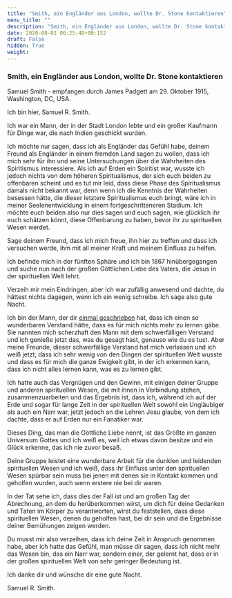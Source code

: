 ```yaml
---
title: "Smith, ein Engländer aus London, wollte Dr. Stone kontaktieren"
menu_title: ""
description: "Smith, ein Engländer aus London, wollte Dr. Stone kontaktieren"
date: 2020-08-01 06:25:48+00:152
draft: False
hidden: True
weight:
---
```

### Smith, ein Engländer aus London, wollte Dr. Stone kontaktieren

Samuel Smith - empfangen durch James Padgett am 29. Oktober 1915, Washington, DC, USA.

Ich bin hier, Samuel R. Smith.

Ich war ein Mann, der in der Stadt London lebte und ein großer Kaufmann für Dinge war, die nach Indien geschickt wurden.

Ich möchte nur sagen, dass ich als Engländer das Gefühl habe, deinem Freund als Engländer in einem fremden Land sagen zu wollen, dass ich mich sehr für ihn und seine Untersuchungen über die Wahrheiten des Spiritismus interessiere. Als ich auf Erden ein Spiritist war, wusste ich jedoch nichts von dem höheren Spiritualismus, der sich euch beiden zu offenbaren scheint und es tut mir leid, dass diese Phase des Spiritualismus damals nicht bekannt war, denn wenn ich die Kenntnis der Wahrheiten besessen hätte, die dieser letztere Spiritualismus euch bringt, wäre ich in meiner Seelenentwicklung in einem fortgeschritteneren Stadium. Ich möchte euch beiden also nur dies sagen und euch sagen, wie glücklich ihr euch schätzen könnt, diese Offenbarung zu haben, bevor ihr zu spirituellen Wesen werdet.

Sage deinem Freund, dass ich mich freue, ihn hier zu treffen und dass ich versuchen werde, ihm mit all meiner Kraft und meinem Einfluss zu helfen.

Ich befinde mich in der fünften Sphäre und ich bin 1867 hinübergegangen und suche nun nach der großen Göttlichen Liebe des Vaters, die Jesus in der spirituellen Welt lehrt.

Verzeih mir mein Eindringen, aber ich war zufällig anwesend und dachte, du hättest nichts dagegen, wenn ich ein wenig schreibe. Ich sage also gute Nacht.

Ich bin der Mann, der dir [einmal geschrieben](/padgett-botschaften/padgett-botschaften-in-reihenfolge-des-datums/padgett-botschaften-1915-januar-august/ein-freund-erzaehlt-von-der-hilfe-die-er-von-padgetts-gruppe-erhalten-hat-jep-samuel-r-smith-23-august-1915/) hat, dass ich einen so wunderbaren Verstand hätte, dass es für mich nichts mehr zu lernen gäbe. Sie nannten mich scherzhaft den Mann mit dem schwerfälligen Verstand und ich genieße jetzt das, was du gesagt hast, genauso wie du es tust. Aber meine Freunde, dieser schwerfällige Verstand hat mich verlassen und ich weiß jetzt, dass ich sehr wenig von den Dingen der spirituellen Welt wusste und dass es für mich die ganze Ewigkeit gibt, in der ich erkennen kann, dass ich nicht alles lernen kann, was es zu lernen gibt.

Ich hatte auch das Vergnügen und den Gewinn, mit einigen deiner Gruppe und anderen spirituellen Wesen, die mit ihnen in Verbindung stehen, zusammenzuarbeiten und das Ergebnis ist, dass ich, während ich auf der Erde und sogar für lange Zeit in der spirituellen Welt sowohl ein Ungläubiger als auch ein Narr war, jetzt jedoch an die Lehren Jesu glaube, von dem ich dachte, dass er auf Erden nur ein Fanatiker war.

Dieses Ding, das man die Göttliche Liebe nennt, ist das Größte im ganzen Universum Gottes und ich weiß es, weil ich etwas davon besitze und ein Glück erkenne, das ich nie zuvor besaß.

Deine Gruppe leistet eine wunderbare Arbeit für die dunklen und leidenden spirituellen Wesen und ich weiß, dass ihr Einfluss unter den spirituellen Wesen spürbar sein muss bei jenen mit denen sie in Kontakt kommen und geholfen wurden, auch wenn erstere nie bei dir waren.

In der Tat sehe ich, dass dies der Fall ist und am großen Tag der Abrechnung, an dem du herüberkommen wirst, um dich für deine Gedanken und Taten im Körper zu verantworten, wirst du feststellen, dass diese spirituellen Wesen, denen du geholfen hast, bei dir sein und die Ergebnisse deiner Bemühungen zeigen werden.

Du musst mir also verzeihen, dass ich deine Zeit in Anspruch genommen habe, aber ich hatte das Gefühl, man müsse dir sagen, dass ich nicht mehr das Wesen bin, das ein Narr war, sondern einer, der gelernt hat, dass er in der großen spirituellen Welt von sehr geringer Bedeutung ist.

Ich danke dir und wünsche dir eine gute Nacht.

Samuel R. Smith.
